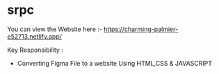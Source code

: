 # srpc

You can view the Website here :- https://charming-palmier-e52713.netlify.app/

Key Responsibility :

- Converting Figma File to a website Using HTML,CSS & JAVASCRIPT
